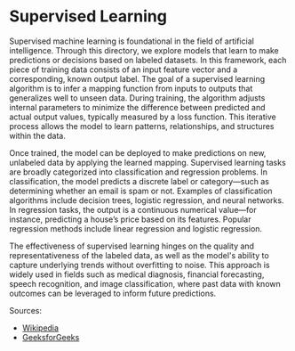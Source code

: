 # Supervised Learning

Supervised machine learning is foundational in the field of artificial intelligence. Through this directory, we explore  models that learn to make predictions or decisions based on labeled datasets. In this framework, each piece of training data consists of an input feature vector and a corresponding, known output label. The goal of a supervised learning algorithm is to infer a mapping function from inputs to outputs that generalizes well to unseen data. During training, the algorithm adjusts internal parameters to minimize the difference between predicted and actual output values, typically measured by a loss function. This iterative process allows the model to learn patterns, relationships, and structures within the data. 

Once trained, the model can be deployed to make predictions on new, unlabeled data by applying the learned mapping. Supervised learning tasks are broadly categorized into classification and regression problems. In classification, the model predicts a discrete label or category—such as determining whether an email is spam or not. Examples of classification algorithms include decision trees, logistic regression, and neural networks. In regression tasks, the output is a continuous numerical value—for instance, predicting a house’s price based on its features. Popular regression methods include linear regression and logistic regression. 

The effectiveness of supervised learning hinges on the quality and representativeness of the labeled data, as well as the model's ability to capture underlying trends without overfitting to noise. This approach is widely used in fields such as medical diagnosis, financial forecasting, speech recognition, and image classification, where past data with known outcomes can be leveraged to inform future predictions.

Sources: 
- [Wikipedia](https://en.wikipedia.org/wiki/Supervised_learning)
- [GeeksforGeeks](https://www.geeksforgeeks.org/supervised-machine-learning/)